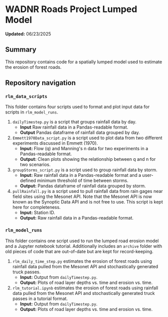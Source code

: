 # WADNR Roads Project Lumped Model
**Updated:** 06/23/2025

## Summary
This repository contains code for a spatially lumped model used to estimate the erosion of forest roads.

## Repository navigation
### `rlm_data_scripts`
This folder contains four scripts used to format and plot input data for scripts in `rlm_model_runs`.

1. `dailyTimestep.py` is a script that groups rainfall data by day.
   - **Input** Raw rainfall data in a Pandas-readable format.
   - **Output** Pandas dataframe of rainfall data grouped by day.
2. `Emmett1970Data_script.py` is a script used to plot data from two different experiments discussed in Emmett (1970).
   - **Input:** Flow (q) and Manning's n data for two experiments in a Pandas-readable format. 
   - **Output:** Clean plots showing the relationship between q and n for two scenarios.
3. `groupStorms_script.py` is a script used to group rainfall data by storm.
   - **Input:** Raw rainfall data in a Pandas-readable format and a user-defined minimum threshold of time between storms.
   - **Output:** Pandas dataframe of rainfall data grouped by storm.
4. `pullRainfall.py` is a script used to pull rainfall data from rain gages near field sites using the Mesonet API. Note that
the Mesonet API is now known as the Synoptic Data API and is not free to use. This script is kept here for completeness.
   - **Input:** Station ID.
   - **Output:** Raw rainfall data in a Pandas-readable format.

### `rlm_model_runs`
This folder contains one script used to run the lumped road erosion model and a Jupyter notebook tutorial. Additionally includes an `archive` folder with old pieces of code that are out-of-date but are kept for record-keeping. 

1. `rlm_daily_time_step.py` estimates the erosion of forest roads using rainfall data pulled from the Mesonet API and stochastically 
generated truck passes.
   - **Input:** Output from `dailyTimestep.py`.
   - **Output:** Plots of road layer depths vs. time and erosion vs. time.
2. `rlm_tutorial.ipynb` estimates the erosion of forest roads using rainfall data pulled from the Mesonet API and stochastically generated truck passes in a tutorial format.
   - **Input:** Output from `dailyTimestep.py`.
   - **Output:** Plots of road layer depths vs. time and erosion vs. time.